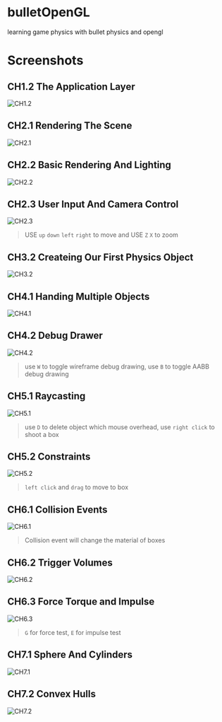 # bulletOpenGL
learning game physics with bullet physics and opengl

# Screenshots

## CH1.2 The Application Layer

![CH1.2](CH1.2_TheApplicationLayer/screenshot.png)

## CH2.1 Rendering The Scene

![CH2.1](CH2.1_RenderingTheScene/screenshot.png)

## CH2.2 Basic Rendering And Lighting

![CH2.2](CH2.2_BasicRenderingAndLighting/screenshot.png)

## CH2.3 User Input And Camera Control

![CH2.3](CH2.3_UserInputAndCameraControl/screenshot.png)

> USE `up` `down` `left` `right` to move and USE `Z` `X` to zoom 

## CH3.2 Createing Our First Physics Object

![CH3.2](CH3.2_CreatingOurFirstPhysicsObject/screenshot.gif)

## CH4.1 Handing Multiple Objects

![CH4.1](CH4.1_HandlingMultipleObjects/screenshot.gif)

## CH4.2 Debug Drawer

![CH4.2](CH4.2_DebugDrawer/screenshot.png)

> use `W` to toggle wireframe debug drawing, use `B` to toggle AABB debug drawing

## CH5.1 Raycasting

![CH5.1](CH5.1_Raycasting/screenshot.png)

> use `D` to delete object which mouse overhead, use `right click` to shoot a box

## CH5.2 Constraints

![CH5.2](CH5.2_Constraints/screenshot.png)

> `left click` and `drag` to move to box

## CH6.1 Collision Events

![CH6.1](CH6.1_CollisionEvents/screenshot.png)

> Collision event will change the material of boxes

## CH6.2 Trigger Volumes

![CH6.2](CH6.2_TriggerVolumes/screenshot.png)

## CH6.3 Force Torque and Impulse

![CH6.3](CH6.3_ForceTorqueAndImpulse/screenshot.png)

> `G` for force test, `E` for impulse test 

## CH7.1 Sphere And Cylinders

![CH7.1](CH7.1_SpheresAndCylinders/screenshot.png)

## CH7.2 Convex Hulls

![CH7.2](CH7.2_ConvexHulls/screenshot.png)